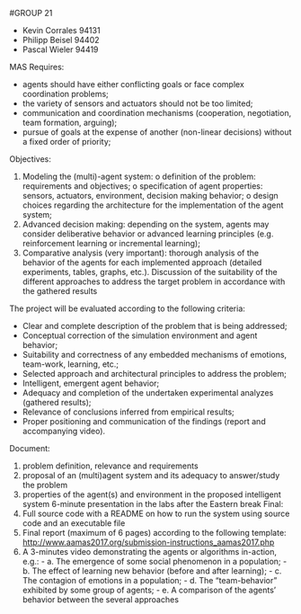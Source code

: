 #GROUP 21

- Kevin Corrales 94131
- Philipp Beisel 94402
- Pascal Wieler 94419

MAS Requires:
  - agents should have either conflicting goals or face complex coordination problems;
  - the variety of sensors and actuators should not be too limited;
  - communication and coordination mechanisms (cooperation, negotiation, team formation, arguing);
  - pursue of goals at the expense of another (non-linear decisions) without a fixed order of priority;

Objectives:
1. Modeling the (multi)-agent system:
      o definition of the problem: requirements and objectives;
      o specification of agent properties: sensors, actuators, environment, decision making behavior;
      o design choices regarding the architecture for the implementation of the agent system;
2. Advanced decision making: depending on the system, agents may consider deliberative behavior or
  advanced learning principles (e.g. reinforcement learning or incremental learning);
3. Comparative analysis (very important): thorough analysis of the behavior of the agents for each
  implemented approach (detailed experiments, tables, graphs, etc.). Discussion of the suitability of
  the different approaches to address the target problem in accordance with the gathered results
  
The project will be evaluated according to the following criteria:
  - Clear and complete description of the problem that is being addressed;
  - Conceptual correction of the simulation environment and agent behavior;
  - Suitability and correctness of any embedded mechanisms of emotions, team-work, learning, etc.;
  - Selected approach and architectural principles to address the problem;
  - Intelligent, emergent agent behavior;
  - Adequacy and completion of the undertaken experimental analyzes (gathered results);
  - Relevance of conclusions inferred from empirical results;
  - Proper positioning and communication of the findings (report and accompanying video).
  
Document:
  1. problem definition, relevance and requirements
  2. proposal of an (multi)agent system and its adequacy to answer/study the problem
  3. properties of the agent(s) and environment in the proposed intelligent system 6-minute presentation in the labs after the Eastern break
Final:
  4. Full source code with a README on how to run the system using source code and an executable file
  5. Final report (maximum of 6 pages) according to the following template:
  http://www.aamas2017.org/submission-instructions_aamas2017.php
  6. A 3-minutes video demonstrating the agents or algorithms in-action, e.g.:
    - a. The emergence of some social phenomenon in a population;
    - b. The effect of learning new behavior (before and after learning);
    - c. The contagion of emotions in a population;
    - d. The “team-behavior” exhibited by some group of agents;
    - e. A comparison of the agents’ behavior between the several approaches

